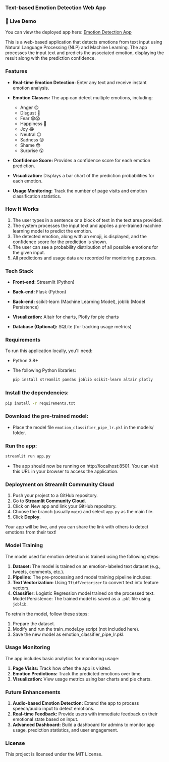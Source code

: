 ### Text-based Emotion Detection Web App
### 🔗 Live Demo
You can view the deployed app here: [Emotion Detection App](https://emotiondetectionapp-6q4f2rlpuswvapupb44wbh.streamlit.app/)


This is a web-based application that detects emotions from text input using Natural Language Processing (NLP) and Machine Learning. The app processes the input text and predicts the associated emotion, displaying the result along with the prediction confidence.
### Features

   - **Real-time Emotion Detection:** Enter any text and receive instant emotion analysis.
   - **Emotion Classes:** The app can detect multiple emotions, including:
       - Anger 😠
       - Disgust 🤮
       - Fear 😨😱
       - Happiness 🤗
       - Joy 😂
       - Neutral 😐
       - Sadness 😔
       - Shame 😳
       - Surprise 😮
       
- **Confidence Score:** Provides a confidence score for each emotion prediction.

- **Visualization:** Displays a bar chart of the prediction probabilities for each emotion.

- **Usage Monitoring:** Track the number of page visits and emotion classification statistics.

### How It Works

1. The user types in a sentence or a block of text in the text area provided.
2. The system processes the input text and applies a pre-trained machine learning model to predict the emotion.
3. The detected emotion, along with an emoji, is displayed, and the confidence score for the prediction is shown.
4.  The user can see a probability distribution of all possible emotions for the given input.
5. All predictions and usage data are recorded for monitoring purposes.

### Tech Stack

- **Front-end:** Streamlit (Python)

- **Back-end:** Flask (Python)

- **Back-end:** scikit-learn (Machine Learning Model), joblib (Model Persistence)

- **Visualization:** Altair for charts, Plotly for pie charts

- **Database (Optional):** SQLite (for tracking usage metrics)

### Requirements

To run this application locally, you'll need:

- Python 3.8+
- The following Python libraries:

    ```bash 
    pip install streamlit pandas joblib scikit-learn altair plotly
    ```
### Install the dependencies:

```bash
pip install -r requirements.txt
```
### Download the pre-trained model:

- Place the model file ```emotion_classifier_pipe_lr.pkl``` in the models/ folder.

### Run the app:

```bash
streamlit run app.py
```
- The app should now be running on http://localhost:8501. You can visit this URL in your browser to access the application.

### Deployment on Streamlit Community Cloud

1. Push your project to a GitHub repository.
2. Go to **Streamlit Community Cloud**.
3. Click on New app and link your GitHub repository.
4. Choose the branch (usually ```main```) and select ```app.py``` as the main file.
5. Click **Deploy**.

Your app will be live, and you can share the link with others to detect emotions from their text!
### Model Training

The model used for emotion detection is trained using the following steps:

1. **Dataset:** The model is trained on an emotion-labeled text dataset (e.g., tweets, comments, etc.).
2. **Pipeline:** The pre-processing and model training pipeline includes:
3. **Text Vectorization:** Using ```TfidfVectorizer``` to convert text into feature vectors.
4. **Classifier:** Logistic Regression model trained on the processed text.
    Model Persistence: The trained model is saved as a ```.pkl``` file using ```joblib```.

To retrain the model, follow these steps:

1. Prepare the dataset.
2.  Modify and run the train_model.py script (not included here).
3. Save the new model as emotion_classifier_pipe_lr.pkl.

### Usage Monitoring

The app includes basic analytics for monitoring usage:

1. **Page Visits:** Track how often the app is visited.
2. **Emotion Predictions:** Track the predicted emotions over time.
3. **Visualization:** View usage metrics using bar charts and pie charts.

### Future Enhancements

1. **Audio-based Emotion Detection:** Extend the app to process speech/audio input to detect emotions.
3. **Real-time Feedback:** Provide users with immediate feedback on their emotional state based on input.
4. **Advanced Dashboard:** Build a dashboard for admins to monitor app usage, prediction statistics, and user engagement.

### License

This project is licensed under the MIT License.
